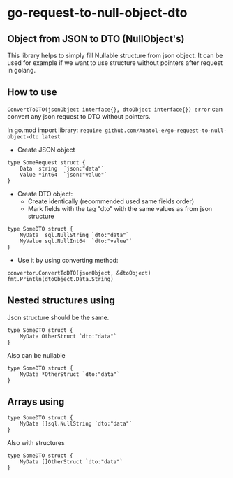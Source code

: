 # go-request-to-null-object-dto

## Object from JSON to DTO (NullObject's)

This library helps to simply fill Nullable structure from json object. It can be used for example if we want to use
structure without pointers after request in golang.

## How to use

```ConvertToDTO(jsonObject interface{}, dtoObject interface{}) error```
can convert any json request to DTO without pointers.

In go.mod import library: ```require github.com/Anatol-e/go-request-to-null-object-dto latest```

* Create JSON object

```
type SomeRequest struct {
    Data  string  `json:"data"`  
    Value *int64  `json:"value"`  
}
```

* Create DTO object:
    * Create identically (recommended used same fields order)
    * Mark fields with the tag "dto" with the same values as from json structure

```
type SomeDTO struct {
    MyData  sql.NullString `dto:"data"`    
    MyValue sql.NullInt64  `dto:"value"`    
}
```

* Use it by using converting method:

```
convertor.ConvertToDTO(jsonObject, &dtoObject)
fmt.Println(dtoObject.Data.String)
```

## Nested structures using

Json structure should be the same.

```
type SomeDTO struct {
    MyData OtherStruct `dto:"data"`    
}
```

Also can be nullable

```
type SomeDTO struct {
    MyData *OtherStruct `dto:"data"`    
}
```

## Arrays using

```
type SomeDTO struct {
    MyData []sql.NullString `dto:"data"`    
}
```

Also with structures

```
type SomeDTO struct {
    MyData []OtherStruct `dto:"data"`    
}
```
